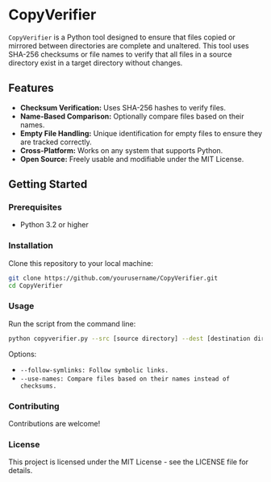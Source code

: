 # CopyVerifier

`CopyVerifier` is a Python tool designed to ensure that files copied or mirrored between directories are complete and unaltered. This tool uses SHA-256 checksums or file names to verify that all files in a source directory exist in a target directory without changes.

## Features

- **Checksum Verification:** Uses SHA-256 hashes to verify files.
- **Name-Based Comparison:** Optionally compare files based on their names.
- **Empty File Handling:** Unique identification for empty files to ensure they are tracked correctly.
- **Cross-Platform:** Works on any system that supports Python.
- **Open Source:** Freely usable and modifiable under the MIT License.

## Getting Started

### Prerequisites

- Python 3.2 or higher

### Installation

Clone this repository to your local machine:

```bash
git clone https://github.com/yourusername/CopyVerifier.git
cd CopyVerifier
```

### Usage

Run the script from the command line:
```bash
python copyverifier.py --src [source directory] --dest [destination directory] [options]
```

Options:

* `--follow-symlinks: Follow symbolic links.`
* `--use-names: Compare files based on their names instead of checksums.`


### Contributing

Contributions are welcome!

### License

This project is licensed under the MIT License - see the LICENSE file for details.
